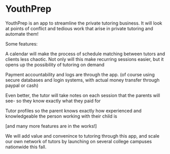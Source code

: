# YouthPrep

YouthPrep is an app to streamline the private tutoring business. It will look at points of conflict and tedious work that arise in private tutoring and automate them! 

Some features:

  A calendar will make the process of schedule matching between tutors and clients less chaotic. Not only will this make recurring sessions easier, but it opens up the possibility of tutoring on demand
  
  Payment accountability and logs are through the app. (of course using secure databases and login systems, with actual money transfer through paypal or cash)
  
  Even better, the tutor will take notes on each session that the parents will see- so they know exactly what they paid for 
  
  Tutor profiles so the parent knows exactly how experienced and knowledgeable the person working with their child is
  
  [and many more features are in the works!] 


We will add value and convenince to tutoring through this app, and scale our own network of tutors by launching on several college campuses nationwide this fall. 
